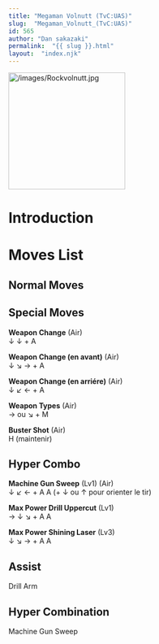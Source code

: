 ```yaml
---
title: "Megaman Volnutt (TvC:UAS)"
slug:  "Megaman_Volnutt_(TvC:UAS)"
id: 565
author: "Dan sakazaki"
permalink:  "{{ slug }}.html"
layout:  "index.njk"
---
```


<img src="/images/Rockvolnutt.jpg" title="/images/Rockvolnutt.jpg"
width="230" alt="/images/Rockvolnutt.jpg" />  

# Introduction

# Moves List

## Normal Moves

## Special Moves

**Weapon Change** (Air)  
↓ ↓ + A

**Weapon Change (en avant)** (Air)  
↓ ↘ → + A

**Weapon Change (en arriére)** (Air)  
↓ ↙ ← + A

**Weapon Types** (Air)  
→ ou ↘ + M

**Buster Shot** (Air)  
H (maintenir)

## Hyper Combo

**Machine Gun Sweep** (Lv1) (Air)  
↓ ↙ ← + A A (+ ↓ ou ↑ pour orienter le tir)

**Max Power Drill Uppercut** (Lv1)  
→ ↓ ↘ + A A

**Max Power Shining Laser** (Lv3)  
↓ ↘ → + A A

## Assist

Drill Arm

## Hyper Combination

Machine Gun Sweep
